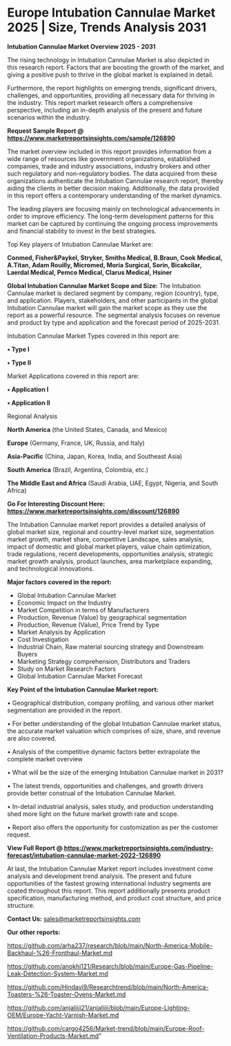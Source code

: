 # Europe Intubation Cannulae Market 2025 | Size, Trends Analysis 2031

<Strong> Intubation Cannulae Market Overview 2025 - 2031</strong>

The rising technology in Intubation Cannulae Market is also depicted in this research report. Factors that are boosting the growth of the market, and giving a positive push to thrive in the global market is explained in detail.

Furthermore, the report highlights on emerging trends, significant drivers, challenges, and opportunities, providing all necessary data for thriving in the industry. This report market research offers a comprehensive perspective, including an in-depth analysis of the present and future scenarios within the industry.

<strong>Request Sample Report @ <a href=https://www.marketreportsinsights.com/sample/126890>https://www.marketreportsinsights.com/sample/126890</a></strong>

The market overview included in this report provides information from a wide range of resources like government organizations, established companies, trade and industry associations, industry brokers and other such regulatory and non-regulatory bodies. The data acquired from these organizations authenticate the Intubation Cannulae research report, thereby aiding the clients in better decision making. Additionally, the data provided in this report offers a contemporary understanding of the market dynamics.

The leading players are focusing mainly on technological advancements in order to improve efficiency. The long-term development patterns for this market can be captured by continuing the ongoing process improvements and financial stability to invest in the best strategies.

Top Key players of Intubation Cannulae Market are:

<strong>Conmed, Fisher&Paykel, Stryker, Smiths Medical, B.Braun, Cook Medical, A.Titan, Adam Rouilly, Micromed, Moria Surgical, Sorin, Bicakcilar, Laerdal Medical, Pemco Medical, Clarus Medical, Hsiner</strong>

<strong><b>Global Intubation Cannulae Market Scope and Size:</b></strong>
The Intubation Cannulae market is declared segment by company, region (country), type, and application. Players, stakeholders, and other participants in the global Intubation Cannulae market will gain the market scope as they use the report as a powerful resource. The segmental analysis focuses on revenue and product by type and application and the forecast period of 2025-2031.

Intubation Cannulae Market Types covered in this report are:

<strong>• Type I

• Type II</strong>

Market Applications covered in this report are:

<strong>• Application I

• Application II</strong> 

Regional Analysis

<strong>North America</strong> (the United States, Canada, and Mexico)

<strong>Europe</strong> (Germany, France, UK, Russia, and Italy)

<strong>Asia-Pacific</strong> (China, Japan, Korea, India, and Southeast Asia)

<strong>South America</strong> (Brazil, Argentina, Colombia, etc.)

<strong>The Middle East and Africa</strong> (Saudi Arabia, UAE, Egypt, Nigeria, and South Africa)

<strong>Go For Interesting Discount Here: <a href=https://www.marketreportsinsights.com/discount/126890>https://www.marketreportsinsights.com/discount/126890</a></strong>

The Intubation Cannulae market report provides a detailed analysis of global market size, regional and country-level market size, segmentation market growth, market share, competitive Landscape, sales analysis, impact of domestic and global market players, value chain optimization, trade regulations, recent developments, opportunities analysis, strategic market growth analysis, product launches, area marketplace expanding, and technological innovations.

<strong><b>Major factors covered in the report:</b></strong>
<ul>
  <li>Global Intubation Cannulae Market </li>
  <li>Economic Impact on the Industry</li>
  <li>Market Competition in terms of Manufacturers</li>
  <li>Production, Revenue (Value) by geographical segmentation</li>
  <li>Production, Revenue (Value), Price Trend by Type</li>
  <li>Market Analysis by Application</li>
  <li>Cost Investigation</li>
  <li>Industrial Chain, Raw material sourcing strategy and Downstream Buyers</li>
  <li>Marketing Strategy comprehension, Distributors and Traders</li>
  <li>Study on Market Research Factors</li>
  <li>Global Intubation Cannulae Market Forecast</li>
</ul>

<strong><b>Key Point of the Intubation Cannulae Market report:</b></strong>

• Geographical distribution, company profiling, and various other market segmentation are provided in the report.

• For better understanding of the global Intubation Cannulae market status, the accurate market valuation which comprises of size, share, and revenue are also covered.

• Analysis of the competitive dynamic factors better extrapolate the complete market overview

• What will be the size of the emerging Intubation Cannulae market in 2031?

• The latest trends, opportunities and challenges, and growth drivers provide better construal of the Intubation Cannulae Market.

• In-detail industrial analysis, sales study, and production understanding shed more light on the future market growth rate and scope.

• Report also offers the opportunity for customization as per the customer request.

<strong><b>View Full Report @ <a href=https://www.marketreportsinsights.com/industry-forecast/intubation-cannulae-market-2022-126890>https://www.marketreportsinsights.com/industry-forecast/intubation-cannulae-market-2022-126890</a></b></strong>


At last, the Intubation Cannulae Market report includes investment come analysis and development trend analysis. The present and future opportunities of the fastest growing international industry segments are coated throughout this report. This report additionally presents product specification, manufacturing method, and product cost structure, and price structure.

<strong>Contact Us:</strong>
sales@marketreportsinsights.com

<strong>Our other reports:</strong>

<a href=https://github.com/arha237/research/blob/main/North-America-Mobile-Backhaul-%26-Fronthaul-Market.md>https://github.com/arha237/research/blob/main/North-America-Mobile-Backhaul-%26-Fronthaul-Market.md</a>

<a href=https://github.com/anokhi121/Research/blob/main/Europe-Gas-Pipeline-Leak-Detection-System-Market.md>https://github.com/anokhi121/Research/blob/main/Europe-Gas-Pipeline-Leak-Detection-System-Market.md</a>

<a href=https://github.com/Hindavi9/Researchtrend/blob/main/North-America-Toasters-%26-Toaster-Ovens-Market.md>https://github.com/Hindavi9/Researchtrend/blob/main/North-America-Toasters-%26-Toaster-Ovens-Market.md</a>

<a href=https://github.com/anjaliiii21/anjaliiii/blob/main/Europe-Lighting-OEM/Europe-Yacht-Varnish-Market.md>https://github.com/anjaliiii21/anjaliiii/blob/main/Europe-Lighting-OEM/Europe-Yacht-Varnish-Market.md</a>

<a href=https://github.com/cargo4256/Market-trend/blob/main/Europe-Roof-Ventilation-Products-Market.md>https://github.com/cargo4256/Market-trend/blob/main/Europe-Roof-Ventilation-Products-Market.md</a>"
